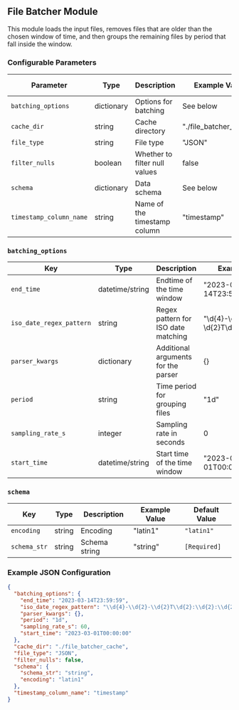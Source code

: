 <!--
SPDX-FileCopyrightText: Copyright (c) 2022-2024, NVIDIA CORPORATION & AFFILIATES. All rights reserved.
SPDX-License-Identifier: Apache-2.0

Licensed under the Apache License, Version 2.0 (the "License");
you may not use this file except in compliance with the License.
You may obtain a copy of the License at

http://www.apache.org/licenses/LICENSE-2.0

Unless required by applicable law or agreed to in writing, software
distributed under the License is distributed on an "AS IS" BASIS,
WITHOUT WARRANTIES OR CONDITIONS OF ANY KIND, either express or implied.
See the License for the specific language governing permissions and
limitations under the License.
-->

## File Batcher Module

This module loads the input files, removes files that are older than the chosen window of time, and then groups the
remaining files by period that fall inside the window.

### Configurable Parameters

| Parameter               | Type       | Description                   | Example Value          | Default Value |
|-------------------------|------------|-------------------------------|------------------------|---------------|
| `batching_options`      | dictionary | Options for batching          | See below              | `-`           |
| `cache_dir`             | string     | Cache directory               | "./file_batcher_cache" | `None`        |
| `file_type`             | string     | File type                     | "JSON"                 | `"JSON"`      |
| `filter_nulls`          | boolean    | Whether to filter null values | false                  | `false`       |
| `schema`                | dictionary | Data schema                   | See below              | `[Required]`  |
| `timestamp_column_name` | string     | Name of the timestamp column  | "timestamp"            | `"timestamp"` |

### `batching_options`

| Key                      | Type            | Description                         | Example Value                               | Default Value              |
|--------------------------|-----------------|-------------------------------------|---------------------------------------------|----------------------------|
| `end_time`               | datetime/string | Endtime of the time window          | "2023-03-14T23:59:59"                       | `None`                     |
| `iso_date_regex_pattern` | string          | Regex pattern for ISO date matching | "\\d{4}-\\d{2}-\\d{2}T\\d{2}:\\d{2}:\\d{2}" | `<iso_date_regex_pattern>` |
| `parser_kwargs`          | dictionary      | Additional arguments for the parser | {}                                          | `{}`                       |
| `period`                 | string          | Time period for grouping files      | "1d"                                        | `"D"`                      |
| `sampling_rate_s`        | integer         | Sampling rate in seconds            | 0                                          | `None`                       |
| `start_time`             | datetime/string | Start time of the time window       | "2023-03-01T00:00:00"                       | `None`                     |

### `schema`

| Key          | Type   | Description   | Example Value | Default Value |
|--------------|--------|---------------|---------------|---------------|
| `encoding`   | string | Encoding      | "latin1"      | `"latin1"`    |
| `schema_str` | string | Schema string | "string"      | `[Required]`  |

### Example JSON Configuration

```json
{
  "batching_options": {
    "end_time": "2023-03-14T23:59:59",
    "iso_date_regex_pattern": "\\d{4}-\\d{2}-\\d{2}T\\d{2}:\\d{2}:\\d{2}",
    "parser_kwargs": {},
    "period": "1d",
    "sampling_rate_s": 60,
    "start_time": "2023-03-01T00:00:00"
  },
  "cache_dir": "./file_batcher_cache",
  "file_type": "JSON",
  "filter_nulls": false,
  "schema": {
    "schema_str": "string",
    "encoding": "latin1"
  },
  "timestamp_column_name": "timestamp"
}
```
